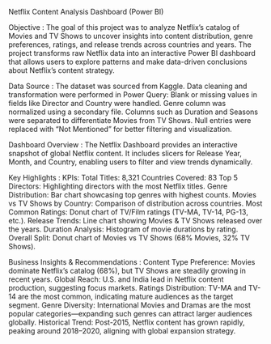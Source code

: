 Netflix Content Analysis Dashboard (Power BI)

Objective :
The goal of this project was to analyze Netflix’s catalog of Movies and TV Shows to uncover insights into content distribution, genre preferences, ratings, and release trends across countries and years. The project transforms raw Netflix data into an interactive Power BI dashboard that allows users to explore patterns and make data-driven conclusions about Netflix’s content strategy.

Data Source :
The dataset was sourced from Kaggle.
Data cleaning and transformation were performed in Power Query:
    Blank or missing values in fields like Director and Country were handled.
    Genre column was normalized using a secondary file.
    Columns such as Duration and Seasons were separated to differentiate Movies from TV Shows.
    Null entries were replaced with “Not Mentioned” for better filtering and visualization.

Dashboard Overview :
The Netflix Dashboard provides an interactive snapshot of global Netflix content. It includes slicers for Release Year, Month, and Country, enabling users to filter and view trends dynamically.

Key Highlights :
    KPIs:
        Total Titles: 8,321
        Countries Covered: 83
        Top 5 Directors: Highlighting directors with the most Netflix titles.
        Genre Distribution: Bar chart showcasing top genres with highest counts.
        Movies vs TV Shows by Country: Comparison of distribution across countries.
        Most Common Ratings: Donut chart of TV/Film ratings (TV-MA, TV-14, PG-13, etc.).
        Release Trends: Line chart showing Movies & TV Shows released over the years.
        Duration Analysis: Histogram of movie durations by rating.
        Overall Split: Donut chart of Movies vs TV Shows (68% Movies, 32% TV Shows).

Business Insights & Recommendations :
    Content Type Preference: Movies dominate Netflix’s catalog (68%), but TV Shows are steadily growing in recent years.
    Global Reach: U.S. and India lead in Netflix content production, suggesting focus markets.
    Ratings Distribution: TV-MA and TV-14 are the most common, indicating mature audiences as the target segment.
    Genre Diversity: International Movies and Dramas are the most popular categories—expanding such genres can attract larger     audiences globally.
    Historical Trend: Post-2015, Netflix content has grown rapidly, peaking around 2018–2020, aligning with global expansion      strategy.
